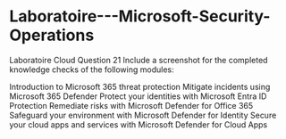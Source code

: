 # Laboratoire---Microsoft-Security-Operations
Laboratoire Cloud
Question 21 
Include a screenshot for the completed knowledge checks of the following modules:

Introduction to Microsoft 365 threat protection 
Mitigate incidents using Microsoft 365 Defender
Protect your identities with Microsoft Entra ID Protection
Remediate risks with Microsoft Defender for Office 365
Safeguard your environment with Microsoft Defender for Identity
Secure your cloud apps and services with Microsoft Defender for Cloud Apps
